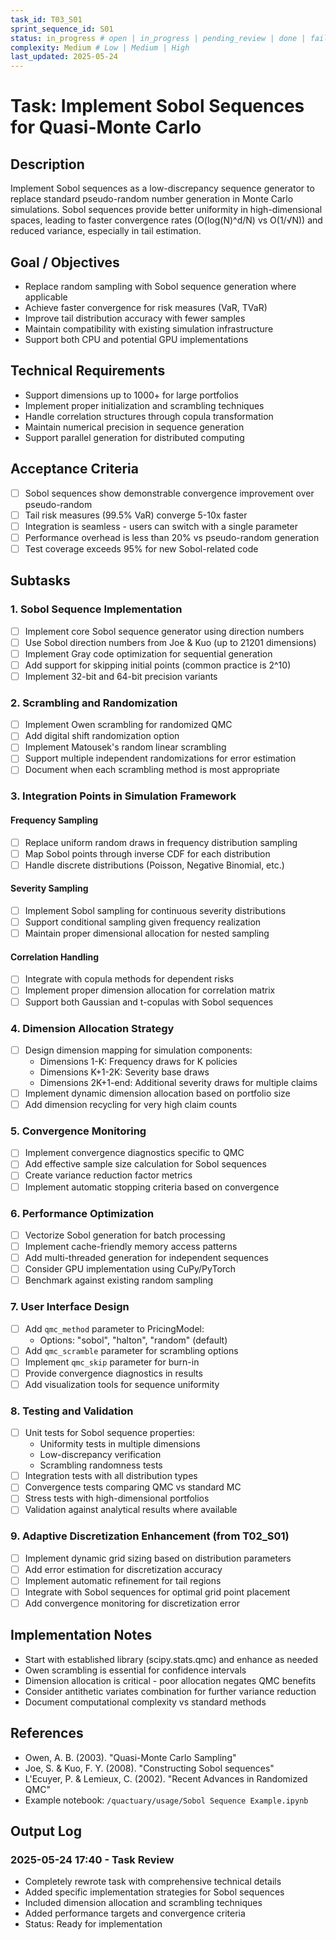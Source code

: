 ```yaml
---
task_id: T03_S01
sprint_sequence_id: S01
status: in_progress # open | in_progress | pending_review | done | failed | blocked
complexity: Medium # Low | Medium | High
last_updated: 2025-05-24
---
```


# Task: Implement Sobol Sequences for Quasi-Monte Carlo

## Description
Implement Sobol sequences as a low-discrepancy sequence generator to replace standard pseudo-random number generation in Monte Carlo simulations. Sobol sequences provide better uniformity in high-dimensional spaces, leading to faster convergence rates (O(log(N)^d/N) vs O(1/√N)) and reduced variance, especially in tail estimation.

## Goal / Objectives
- Replace random sampling with Sobol sequence generation where applicable
- Achieve faster convergence for risk measures (VaR, TVaR)
- Improve tail distribution accuracy with fewer samples
- Maintain compatibility with existing simulation infrastructure
- Support both CPU and potential GPU implementations

## Technical Requirements
- Support dimensions up to 1000+ for large portfolios
- Implement proper initialization and scrambling techniques
- Handle correlation structures through copula transformation
- Maintain numerical precision in sequence generation
- Support parallel generation for distributed computing

## Acceptance Criteria
- [ ] Sobol sequences show demonstrable convergence improvement over pseudo-random
- [ ] Tail risk measures (99.5% VaR) converge 5-10x faster
- [ ] Integration is seamless - users can switch with a single parameter
- [ ] Performance overhead is less than 20% vs pseudo-random generation
- [ ] Test coverage exceeds 95% for new Sobol-related code

## Subtasks

### 1. Sobol Sequence Implementation
- [ ] Implement core Sobol sequence generator using direction numbers
- [ ] Use Sobol direction numbers from Joe & Kuo (up to 21201 dimensions)
- [ ] Implement Gray code optimization for sequential generation
- [ ] Add support for skipping initial points (common practice is 2^10)
- [ ] Implement 32-bit and 64-bit precision variants

### 2. Scrambling and Randomization
- [ ] Implement Owen scrambling for randomized QMC
- [ ] Add digital shift randomization option
- [ ] Implement Matousek's random linear scrambling
- [ ] Support multiple independent randomizations for error estimation
- [ ] Document when each scrambling method is most appropriate

### 3. Integration Points in Simulation Framework

#### Frequency Sampling
- [ ] Replace uniform random draws in frequency distribution sampling
- [ ] Map Sobol points through inverse CDF for each distribution
- [ ] Handle discrete distributions (Poisson, Negative Binomial, etc.)

#### Severity Sampling
- [ ] Implement Sobol sampling for continuous severity distributions
- [ ] Support conditional sampling given frequency realization
- [ ] Maintain proper dimensional allocation for nested sampling

#### Correlation Handling
- [ ] Integrate with copula methods for dependent risks
- [ ] Implement proper dimension allocation for correlation matrix
- [ ] Support both Gaussian and t-copulas with Sobol sequences

### 4. Dimension Allocation Strategy
- [ ] Design dimension mapping for simulation components:
  - Dimensions 1-K: Frequency draws for K policies
  - Dimensions K+1-2K: Severity base draws
  - Dimensions 2K+1-end: Additional severity draws for multiple claims
- [ ] Implement dynamic dimension allocation based on portfolio size
- [ ] Add dimension recycling for very high claim counts

### 5. Convergence Monitoring
- [ ] Implement convergence diagnostics specific to QMC
- [ ] Add effective sample size calculation for Sobol sequences
- [ ] Create variance reduction factor metrics
- [ ] Implement automatic stopping criteria based on convergence

### 6. Performance Optimization
- [ ] Vectorize Sobol generation for batch processing
- [ ] Implement cache-friendly memory access patterns
- [ ] Add multi-threaded generation for independent sequences
- [ ] Consider GPU implementation using CuPy/PyTorch
- [ ] Benchmark against existing random sampling

### 7. User Interface Design
- [ ] Add `qmc_method` parameter to PricingModel:
  - Options: "sobol", "halton", "random" (default)
- [ ] Add `qmc_scramble` parameter for scrambling options
- [ ] Implement `qmc_skip` parameter for burn-in
- [ ] Provide convergence diagnostics in results
- [ ] Add visualization tools for sequence uniformity

### 8. Testing and Validation
- [ ] Unit tests for Sobol sequence properties:
  - Uniformity tests in multiple dimensions
  - Low-discrepancy verification
  - Scrambling randomness tests
- [ ] Integration tests with all distribution types
- [ ] Convergence tests comparing QMC vs standard MC
- [ ] Stress tests with high-dimensional portfolios
- [ ] Validation against analytical results where available

### 9. Adaptive Discretization Enhancement (from T02_S01)
- [ ] Implement dynamic grid sizing based on distribution parameters
- [ ] Add error estimation for discretization accuracy
- [ ] Implement automatic refinement for tail regions
- [ ] Integrate with Sobol sequences for optimal grid point placement
- [ ] Add convergence monitoring for discretization error

## Implementation Notes
- Start with established library (scipy.stats.qmc) and enhance as needed
- Owen scrambling is essential for confidence intervals
- Dimension allocation is critical - poor allocation negates QMC benefits
- Consider antithetic variates combination for further variance reduction
- Document computational complexity vs standard methods

## References
- Owen, A. B. (2003). "Quasi-Monte Carlo Sampling"
- Joe, S. & Kuo, F. Y. (2008). "Constructing Sobol sequences"
- L'Ecuyer, P. & Lemieux, C. (2002). "Recent Advances in Randomized QMC"
- Example notebook: `/quactuary/usage/Sobol Sequence Example.ipynb`

## Output Log

### 2025-05-24 17:40 - Task Review
- Completely rewrote task with comprehensive technical details
- Added specific implementation strategies for Sobol sequences
- Included dimension allocation and scrambling techniques
- Added performance targets and convergence criteria
- Status: Ready for implementation